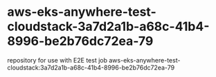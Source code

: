 # aws-eks-anywhere-test-cloudstack-3a7d2a1b-a68c-41b4-8996-be2b76dc72ea-79
repository for use with E2E test job aws-eks-anywhere-test-cloudstack:3a7d2a1b-a68c-41b4-8996-be2b76dc72ea-79

